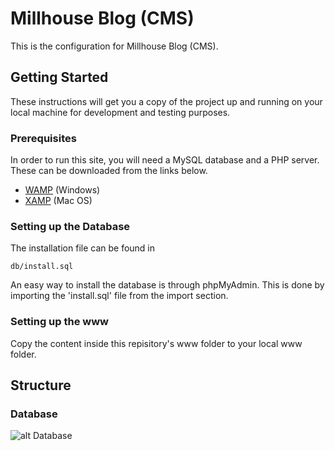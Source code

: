 # Millhouse Blog (CMS)
This is the configuration for Millhouse Blog (CMS).

## Getting Started
These instructions will get you a copy of the project up and running on your local machine for development and testing purposes. 

### Prerequisites
In order to run this site, you will need a MySQL database and a PHP server. These can be downloaded from the links below.
- <a href="http://www.wampserver.com/en/" target="_blank">WAMP</a> (Windows)
- <a href="https://www.apachefriends.org/download.html" target="_blank">XAMP</a> (Mac OS)

### Setting up the Database
The installation file can be found in 

```
db/install.sql
```
An easy way to install the database is through phpMyAdmin. This is done by importing the 'install.sql' file from the import section.

### Setting up the www
Copy the content inside this repisitory's www folder to your local www folder.

## Structure

### Database
![alt Database](https://github.com/raaghda/millhouseblog/blob/master/db/Database_Structure.png?raw=true)
